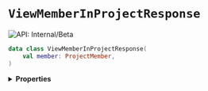 # `ViewMemberInProjectResponse`


![API: Internal/Beta](https://img.shields.io/static/v1?label=API&message=Internal/Beta&color=red&style=flat-square)



```kotlin
data class ViewMemberInProjectResponse(
    val member: ProjectMember,
)
```

<details>
<summary>
<b>Properties</b>
</summary>

<details>
<summary>
<code>member</code>: <code><code><a href='#projectmember'>ProjectMember</a></code></code>
</summary>





</details>



</details>

